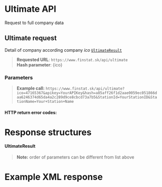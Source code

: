 # Ultimate API
Request to full company data

## Ultimate request
Detail of company according company *ico* [`UltimateResult`](#UltimateResult)

> **Requested URL**: ```https://www.finstat.sk/api/ultimate```<br />
> **Hash parameter**: {ico}

### Parameters
[](../../../common/parameters/detail-en.md ':include')

[](../../../common/parameters/parameters-en.md ':include')

> **Example call:** ```https://www.finstat.sk/api/ultimate?ico=47165367&apikey=YourAPIKey&hash=a85aff26f1d2aae0059ec051866daa6246374d65da4a2c289d9ce8cbcd73a7b5&StationId=YourStationID&StationName=Your+Station+Name```

#### HTTP return error codes:
[](../../../common/http/errorcodes-en-detail.md ':include')

[](../../../common/http/errorcodes-en.md ':include')

# Response structures
#### UltimateResult

[](../../../common/responses/basic-en.md ':include')

[](../../../common/responses/premium-common-en.md ':include')

[](../../../common/responses/elite-en.md ':include')

[](../../../common/responses/ultimate-en.md ':include')

[](../../../common/responses/icdphadditional-en.md ':include')

[](../../../common/responses/judgementindicator-en.md ':include')

[](../../../common/responses/bankaccount-en.md ':include')

[](../../../common/responses/debt-en.md ':include')

[](../../../common/responses/receivable-en.md ':include')

[](../../../common/responses/paymentorder-en.md ':include')

[](../../../common/responses/office-en.md ':include')

[](../../../common/responses/subject-en.md ':include')

[](../../../common/responses/contactsource-en.md ':include')

[](../../../common/responses/structuredname-en.md ':include')

[](../../../common/responses/judgementcount-en.md ':include')

[](../../../common/responses/ratio-en.md ':include')

[](../../../common/responses/item-en.md ':include')

[](../../../common/responses/distraintsauthorizationinfo-en.md ':include')

[](../../../common/responses/creditscotestate-en.md ':include')

[](../../../common/responses/person-en.md ':include')

[](../../../common/responses/rpvsperson-en.md ':include')

[](../../../common/responses/rpoperson-en.md ':include')

[](../../../common/responses/functionassigment-en.md ':include')

[](../../../common/responses/functionassigmenttype-en.md ':include')

[](../../../common/responses/court-en.md ':include')

[](../../../common/responses/historyaddress-en.md ':include')

[](../../../common/responses/proceedingresult-en.md ':include')

[](../../../common/responses/liquidationresult-en.md ':include')

[](../../../common/responses/officer-en.md ':include')

[](../../../common/responses/deadline-en.md ':include')

[](../../../common/responses/distraintsauthorizationdetail-en.md ':include')

[](../../../common/responses/baseinfo-en.md ':include')

> **Note:** order of parameters can be different from list above

# Example XML response
[](../../../common/examples/ultimate.md ':include')

[](../../../common/texts/anonymized-en.md ':include')

[](../../../common/examples/detail-an.md ':include')